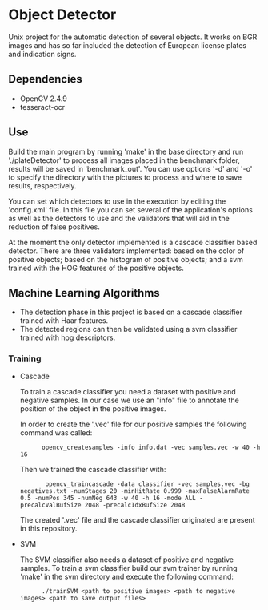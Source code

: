 # Object Detector #

Unix project for the automatic detection of several objects. It works on BGR images and has so far included the detection of European license plates and indication signs.

## Dependencies ##
* OpenCV 2.4.9
* tesseract-ocr

## Use ##

Build the main program by running 'make' in the base directory and run './plateDetector' to process all images placed in the benchmark folder, results will be saved in 'benchmark_out'. You can use options '-d' and '-o' to specify the directory with the pictures to process and where to save results, respectively.

You can set which detectors to use in the execution by editing the 'config.xml' file. In this file you can set several of the application's options as well as the detectors to use and the validators that will aid in the reduction of false positives.

At the moment the only detector implemented is a cascade classifier based detector. There are three validators implemented:  based on the color of positive objects; based on the histogram of positive objects; and a svm trained with the HOG features of the positive objects.

## Machine Learning Algorithms ##

* The detection phase in this project is based on a cascade classifier trained with Haar features.
* The detected regions can then be validated using a svm classifier trained with hog descriptors.

### Training ###
* Cascade
    
    To train a cascade classifier you need a dataset with positive and negative samples. In our case we use an "info" file to annotate the position of the object in the positive images.

    In order to create the '.vec' file for our positive samples the following command was called:

            opencv_createsamples -info info.dat -vec samples.vec -w 40 -h 16

    Then we trained the cascade classifier with:

             opencv_traincascade -data classifier -vec samples.vec -bg negatives.txt -numStages 20 -minHitRate 0.999 -maxFalseAlarmRate 0.5 -numPos 345 -numNeg 643 -w 40 -h 16 -mode ALL -precalcValBufSize 2048 -precalcIdxBufSize 2048

    The created '.vec' file and the cascade classifier originated are present in this repository.
    

* SVM

    The SVM classifier also needs a dataset of positive and negative samples.
    To train a svm classifier build our svm trainer by running 'make' in the svm directory and execute the following command:

            ./trainSVM <path to positive images> <path to negative images> <path to save output files>